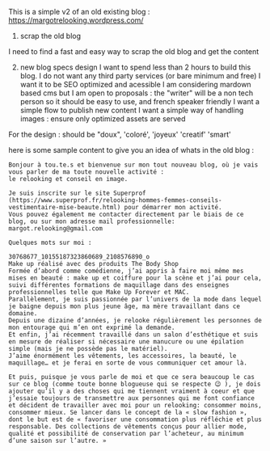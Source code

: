This is a simple v2 of an old existing blog : https://margotrelooking.wordpress.com/

1. scrap the old blog

I need to find a fast and easy way to scrap the old blog and get the content

2. new blog specs design
   I want to spend less than 2 hours to build this blog.
   I do not want any third party services (or bare minimum and free)
   I want it to be SEO optimized and acessible
   I am considering mardown based cms but I am open to proposals : the "writer" will be a non tech person so it should be easy to use, and french speaker friendly
   I want a simple flow to publish new content
   I want a simple way of handling images : ensure only optimized assets are served

For the design : should be "doux", 'coloré', 'joyeux' 'creatif' 'smart'

here is some sample content to give you an idea of whats in the old blog :

```
Bonjour à tou.te.s et bienvenue sur mon tout nouveau blog, où je vais vous parler de ma toute nouvelle activité :
le relooking et conseil en image.

Je suis inscrite sur le site Superprof (https://www.superprof.fr/relooking-hommes-femmes-conseils-vestimentaire-mise-beaute.html) pour démarrer mon activité.
Vous pouvez également me contacter directement par le biais de ce blog, ou sur mon adresse mail professionnelle: margot.relooking@gmail.com

Quelques mots sur moi :

30768677_10155187323860689_2108576890_o
Make up réalisé avec des produits The Body Shop
Formée d’abord comme comédienne, j’ai appris à faire moi même mes mises en beauté : make up et coiffure pour la scène et j’ai pour cela, suivi différentes formations de maquillage dans des enseignes professionnelles telle que Make Up Forever et MAC.
Parallèlement, je suis passionnée par l’univers de la mode dans lequel je baigne depuis mon plus jeune âge, ma mère travaillant dans ce domaine.
Depuis une dizaine d’années, je relooke régulièrement les personnes de mon entourage qui m’en ont exprimé la demande.
Et enfin, j’ai récemment travaillé dans un salon d’esthétique et suis en mesure de réaliser si nécessaire une manucure ou une épilation simple (mais je ne possède pas le matériel).
J’aime énormément les vêtements, les accessoires, la beauté, le maquillage… et je ferai en sorte de vous communiquer cet amour là.

Et puis, puisque je vous parle de moi et que ce sera beaucoup le cas sur ce blog (comme toute bonne blogueuse qui se respecte 😉 ), je dois ajouter qu’il y a des choses qui me tiennent vraiment à coeur et que j’essaie toujours de transmettre aux personnes qui me font confiance et décident de travailler avec moi pour un relooking: consommer moins, consommer mieux. Se lancer dans le concept de la « slow fashion », dont le but est de « favoriser une consommation plus réfléchie et plus responsable. Des collections de vêtements conçus pour allier mode, qualité et possibilité de conservation par l’acheteur, au minimum d’une saison sur l’autre. »
```
